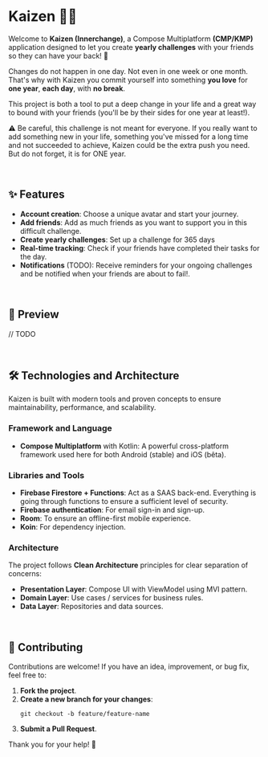 # Kaizen 📆🎯

Welcome to **Kaizen (Innerchange)**, a Compose Multiplatform **(CMP/KMP)** application designed to let you create **yearly challenges** with your friends so they can have your back! 🚀

Changes do not happen in one day. Not even in one week or one month.
That's why with Kaizen you commit yourself into something **you love** for **one year**, **each day**, with **no break**.

This project is both a tool to put a deep change in your life and a great way to bound with your friends (you'll be by their sides for one year at least!).

⚠️ Be careful, this challenge is not meant for everyone. If you really want to add something new in your life, something you've missed for a long time and not succeeded to achieve, Kaizen could be the extra push you need. But do not forget, it is for ONE year.

<br>

## ✨ Features

- **Account creation**: Choose a unique avatar and start your journey.
- **Add friends**: Add as much friends as you want to support you in this difficult challenge.
- **Create yearly challenges**: Set up a challenge for 365 days
- **Real-time tracking**: Check if your friends have completed their tasks for the day.
- **Notifications** (TODO): Receive reminders for your ongoing challenges and be notified when your friends are about to fail!.

<br>

## 🎥 Preview

<!-- <div style="text-align: center;">
  <img src="assets/screenshots/app_preview_1.png" alt="Screenshot 1" style="width: 45%; margin: 0 10px;">
  <img src="assets/screenshots/app_preview_2.png" alt="Screenshot 2" style="width: 45%; margin: 0 10px;">
</div> -->
// TODO

<br>

## 🛠️ Technologies and Architecture

Kaizen is built with modern tools and proven concepts to ensure maintainability, performance, and scalability.

### Framework and Language

- **Compose Multiplatform** with Kotlin: A powerful cross-platform framework used here for both Android (stable) and iOS (bêta).

### Libraries and Tools

- **Firebase Firestore + Functions**: Act as a SAAS back-end. Everything is going through functions to ensure a sufficient level of security.
- **Firebase authentication**: For email sign-in and sign-up.
- **Room**: To ensure an offline-first mobile experience.
- **Koin**: For dependency injection.

### Architecture

The project follows **Clean Architecture** principles for clear separation of concerns:

- **Presentation Layer**: Compose UI with ViewModel using MVI pattern.
- **Domain Layer**: Use cases / services for business rules.
- **Data Layer**: Repositories and data sources.

<br>

## 🤝 Contributing

Contributions are welcome! If you have an idea, improvement, or bug fix, feel free to:

1. **Fork the project**.
2. **Create a new branch for your changes**:
   ```
   git checkout -b feature/feature-name
   ```
4. **Submit a Pull Request**.

Thank you for your help! 🙌